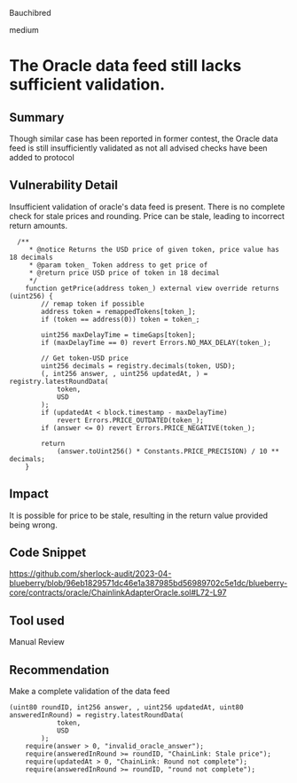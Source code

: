 Bauchibred

medium

# The Oracle data feed still lacks sufficient validation.

## Summary

Though similar case has been reported in former contest, the Oracle data feed is still insufficiently validated as not all advised checks have been added to protocol

## Vulnerability Detail

Insufficient validation of oracle's data feed is present. There is no complete check for stale prices and rounding. Price can be stale, leading to incorrect return amounts.

```solidity
  /**
     * @notice Returns the USD price of given token, price value has 18 decimals
     * @param token_ Token address to get price of
     * @return price USD price of token in 18 decimal
     */
    function getPrice(address token_) external view override returns (uint256) {
        // remap token if possible
        address token = remappedTokens[token_];
        if (token == address(0)) token = token_;

        uint256 maxDelayTime = timeGaps[token];
        if (maxDelayTime == 0) revert Errors.NO_MAX_DELAY(token_);

        // Get token-USD price
        uint256 decimals = registry.decimals(token, USD);
        (, int256 answer, , uint256 updatedAt, ) = registry.latestRoundData(
            token,
            USD
        );
        if (updatedAt < block.timestamp - maxDelayTime)
            revert Errors.PRICE_OUTDATED(token_);
        if (answer <= 0) revert Errors.PRICE_NEGATIVE(token_);

        return
            (answer.toUint256() * Constants.PRICE_PRECISION) / 10 ** decimals;
    }
```

## Impact

It is possible for price to be stale, resulting in the return value provided being wrong.

## Code Snippet

https://github.com/sherlock-audit/2023-04-blueberry/blob/96eb1829571dc46e1a387985bd56989702c5e1dc/blueberry-core/contracts/oracle/ChainlinkAdapterOracle.sol#L72-L97

## Tool used

Manual Review

## Recommendation

Make a complete validation of the data feed

```solidity
(uint80 roundID, int256 answer, , uint256 updatedAt, uint80 answeredInRound) = registry.latestRoundData(
            token,
            USD
        );
    require(answer > 0, "invalid_oracle_answer");
    require(answeredInRound >= roundID, "ChainLink: Stale price");
    require(updatedAt > 0, "ChainLink: Round not complete");
    require(answeredInRound >= roundID, "round not complete");

```
